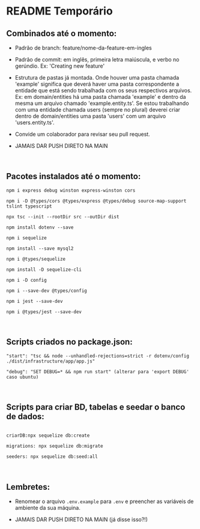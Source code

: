 # README Temporário

## Combinados até o momento:

- Padrão de branch: feature/nome-da-feature-em-ingles

- Padrão de commit: em inglês, primeira letra maiúscula, e verbo no gerúndio. Ex: 'Creating new feature'

- Estrutura de pastas já montada. Onde houver uma pasta chamada 'example' significa que deverá haver uma pasta correspondente a entidade que está sendo trabalhada com os seus respectivos arquivos. Ex: em domain/entities há uma pasta chamada 'example' e dentro da mesma um arquivo chamado 'example.entity.ts'. Se estou trabalhando com uma entidade chamada users (sempre no plural) deverei criar dentro de domain/entities uma pasta 'users' com um arquivo 'users.entity.ts'.

- Convide um colaborador para revisar seu pull request.

- JAMAIS DAR PUSH DIRETO NA MAIN

<br>

## Pacotes instalados até o momento:

```
npm i express debug winston express-winston cors

npm i -D @types/cors @types/express @types/debug source-map-support tslint typescript

npx tsc --init --rootDir src --outDir dist

npm install dotenv --save

npm i sequelize

npm install --save mysql2

npm i @types/sequelize

npm install -D sequelize-cli

npm i -D config

npm i --save-dev @types/config

npm i jest --save-dev

npm i @types/jest --save-dev
```

<br>

## Scripts criados no package.json:
```
"start": "tsc && node --unhandled-rejections=strict -r dotenv/config ./dist/infrastructure/app/app.js"

"debug": "SET DEBUG=* && npm run start" (alterar para 'export DEBUG' caso ubuntu)
```

<br>

## Scripts para criar BD, tabelas e seedar o banco de dados:
```

criarDB:npx sequelize db:create

migrations: npx sequelize db:migrate

seeders: npx sequelize db:seed:all
```

<br>

## Lembretes:

- Renomear o arquivo `.env.example` para `.env` e preencher as variáveis de ambiente da sua máquina.

- JAMAIS DAR PUSH DIRETO NA MAIN (já disse isso?!)